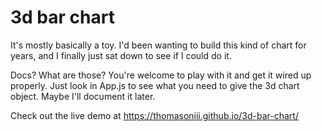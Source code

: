 # 3d bar chart

It's mostly basically a toy. I'd been wanting to build this kind of chart for years, and I finally just sat down to see if I could do it.

Docs? What are those? You're welcome to play with it and get it wired up properly. Just look in App.js to see what you need to give the
3d chart object. Maybe I'll document it later.

Check out the live demo at <a href = "https://thomasoniii.github.io/3d-bar-chart/">https://thomasoniii.github.io/3d-bar-chart/</a>
